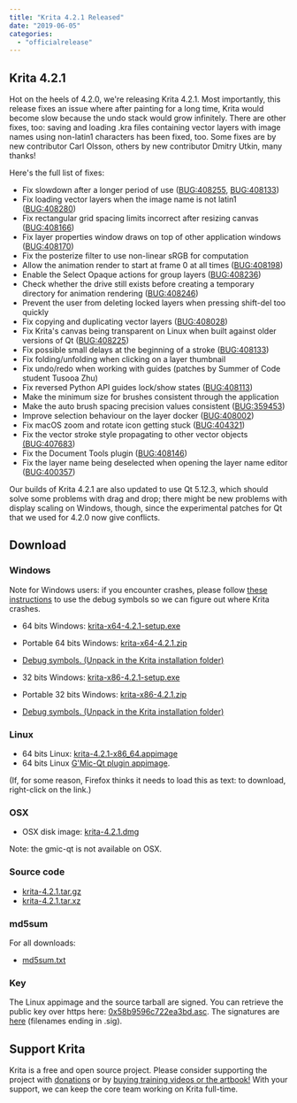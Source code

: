 ```yaml
---
title: "Krita 4.2.1 Released"
date: "2019-06-05"
categories: 
  - "officialrelease"
---
```


## Krita 4.2.1

Hot on the heels of 4.2.0, we're releasing Krita 4.2.1. Most importantly, this release fixes an issue where after painting for a long time, Krita would become slow because the undo stack would grow infinitely. There are other fixes, too: saving and loading .kra files containing vector layers with image names using non-latin1 characters has been fixed, too. Some fixes are by new contributor Carl Olsson, others by new contributor Dmitry Utkin, many thanks!

Here's the full list of fixes:

- Fix slowdown after a longer period of use ([BUG:408255](https://bugs.kde.org/show_bug.cgi?id=408255), [BUG:408133](https://bugs.kde.org/show_bug.cgi?id=408133))
- Fix loading vector layers when the image name is not latin1 ([BUG:408280](https://bugs.kde.org/show_bug.cgi?id=408280))
- Fix rectangular grid spacing limits incorrect after resizing canvas ([BUG:408166](https://bugs.kde.org/show_bug.cgi?id=408166))
- Fix layer properties window draws on top of other application windows ([BUG:408170](https://bugs.kde.org/show_bug.cgi?id=408170))
- Fix the posterize filter to use non-linear sRGB for computation
- Allow the animation render to start at frame 0 at all times ([BUG:408198](https://bugs.kde.org/show_bug.cgi?id=408198))
- Enable the Select Opaque actions for group layers ([BUG:408236](https://bugs.kde.org/show_bug.cgi?id=408236))
- Check whether the drive still exists before creating a temporary directory for animation rendering ([BUG:408246](https://bugs.kde.org/show_bug.cgi?id=408246))
- Prevent the user from deleting locked layers when pressing shift-del too quickly
- Fix copying and duplicating vector layers ([BUG:408028](https://bugs.kde.org/show_bug.cgi?id=408028))
- Fix Krita's canvas being transparent on Linux when built against older versions of Qt ([BUG:408225](https://bugs.kde.org/show_bug.cgi?id=408225))
- Fix possible small delays at the beginning of a stroke ([BUG:408133](https://bugs.kde.org/show_bug.cgi?id=408133))
- Fix folding/unfolding when clicking on a layer thumbnail
- Fix undo/redo when working with guides (patches by Summer of Code student Tusooa Zhu)
- Fix reversed Python API guides lock/show states ([BUG:408113](https://bugs.kde.org/show_bug.cgi?id=408113))
- Make the minimum size for brushes consistent through the application
- Make the auto brush spacing precision values consistent ([BUG:359453](https://bugs.kde.org/show_bug.cgi?id=359453))
- Improve selection behaviour on the layer docker ([BUG:408002](https://bugs.kde.org/show_bug.cgi?id=408002))
- Fix macOS zoom and rotate icon getting stuck ([BUG:404321](https://bugs.kde.org/show_bug.cgi?id=404321))
- Fix the vector stroke style propagating to other vector objects [(BUG:407683](https://bugs.kde.org/show_bug.cgi?id=407683))
- Fix the Document Tools plugin ([BUG:408146](https://bugs.kde.org/show_bug.cgi?id=408146))
- Fix the layer name being deselected when opening the layer name editor ([BUG:400357](https://bugs.kde.org/show_bug.cgi?id=400357))

Our builds of Krita 4.2.1 are also updated to use Qt 5.12.3, which should solve some problems with drag and drop; there might be new problems with display scaling on Windows, though, since the experimental patches for Qt that we used for 4.2.0 now give conflicts.

## Download

### Windows

Note for Windows users: if you encounter crashes, please follow [these instructions](https://docs.krita.org/en/reference_manual/dr_minw_debugger.html#dr-minw) to use the debug symbols so we can figure out where Krita crashes.

- 64 bits Windows: [krita-x64-4.2.1-setup.exe](https://download.kde.org/stable/krita/4.2.1/krita-x64-4.2.1-setup.exe)
- Portable 64 bits Windows: [krita-x64-4.2.1.zip](https://download.kde.org/stable/krita/4.2.1/krita-x64-4.2.1.zip)
- [Debug symbols. (Unpack in the Krita installation folder)](https://download.kde.org/stable/krita/4.2.1/krita-x64-4.2.1-dbg.zip)

- 32 bits Windows: [krita-x86-4.2.1-setup.exe](https://download.kde.org/stable/krita/4.2.1/krita-x86-4.2.1-setup.exe)
- Portable 32 bits Windows: [krita-x86-4.2.1.zip](https://download.kde.org/stable/krita/4.2.1/krita-x86-4.2.1.zip)
- [Debug symbols. (Unpack in the Krita installation folder)](https://download.kde.org/stable/krita/4.2.1/krita-x86-4.2.1-dbg.zip)

### Linux

- 64 bits Linux: [krita-4.2.1-x86\_64.appimage](https://download.kde.org/stable/krita/4.2.1/krita-4.2.1-x86_64.appimage)
- 64 bits Linux [G'Mic-Qt plugin appimage](https://download.kde.org/stable/krita/4.2.1/gmic_krita_qt-x86_64.appimage).

(If, for some reason, Firefox thinks it needs to load this as text: to download, right-click on the link.)

### OSX

- OSX disk image: [krita-4.2.1.dmg](https://download.kde.org/stable/krita/4.2.1/krita-4.2.1.dmg)

Note: the gmic-qt is not available on OSX.

### Source code

- [krita-4.2.1.tar.gz](https://download.kde.org/stable/krita/4.2.1/krita-4.2.1.tar.gz)
- [krita-4.2.1.tar.xz](https://download.kde.org/stable/krita/4.2.1/krita-4.2.1.tar.xz)

### md5sum

For all downloads:

- [md5sum.txt](https://download.kde.org/stable/krita/4.2.1/md5sum.txt)

### Key

The Linux appimage and the source tarball are signed. You can retrieve the public key over https here: [0x58b9596c722ea3bd.asc](https://share.kde.org/index.php/s/fJ99V5mZvuyD0z8). The signatures are [here](http://download.kde.org/unstable/krita/4.2.0-beta2/) (filenames ending in .sig).

## Support Krita

Krita is a free and open source project. Please consider supporting the project with [donations](https://krita.org/en/support-us/donations/) or by [buying training videos or the artbook!](https://krita.org/en/support-us/shop) With your support, we can keep the core team working on Krita full-time.
